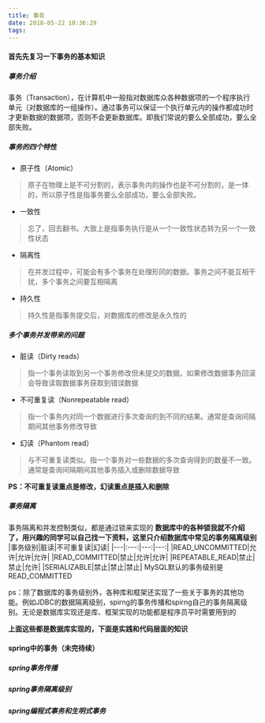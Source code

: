```yaml
---
title: 事务
date: 2018-05-22 10:36:29
tags:
---
```

#### 首先先复习一下事务的基本知识
##### 事务介绍
事务（Transaction），在计算机中一般指对数据库众各种数据项的一个程序执行单元（对数据库的一组操作）。通过事务可以保证一个执行单元内的操作都成功时才更新数据的数据项，否则不会更新数据库。即我们常说的要么全部成功，要么全部失败。  

##### 事务的四个特性
* 原子性（Atomic）
>原子在物理上是不可分割的，表示事务内的操作也是不可分割的，是一体的，所以原子性是指事务要么全部成功，要么全部失败。
* 一致性
> 忘了，回去翻书。大致上是指事务执行是从一个一致性状态转为另一个一致性状态
* 隔离性
> 在并发过程中，可能会有多个事务在处理形同的数据。事务之间不能互相干扰，多个事务之间要互相隔离
* 持久性
> 持久性是指事务提交后，对数据库的修改是永久性的  

##### 多个事务并发带来的问题
* 脏读（Dirty reads）
> 指一个事务读取到另一个事务修改但未提交的数据。如果修改数据事务回滚会导致读取数据事务获取到错误数据
* 不可重复读（Nonrepeatable read）
> 指一个事务内对同一个数据进行多次查询的到不同的结果。通常是查询间隔期间其他事务修改导致
* 幻读（Phantom read）
> 与不可重复读类似。指一个事务对一些数据的多次查询得到的数量不一致。通常是查询间隔期间其他事务插入或删除数据导致   

**PS：不可重复读重点是修改，幻读重点是插入和删除**

##### 事务隔离
事务隔离和并发控制类似，都是通过锁来实现的
**数据库中的各种锁我就不介绍了，用兴趣的同学可以自己找一下资料，这里只介绍数据库中常见的事务隔离级别**
|事务级别|脏读|不可重复读|幻读|
|---|:---:|---:|---:|
|READ_UNCOMMITTED|允许|允许|允许|
|READ_COMMITTED|禁止|允许|允许|
|REPEATABLE_READ|禁止|禁止|允许|
|SERIALIZABLE|禁止|禁止|禁止|
MySQL默认的事务级别是READ_COMMITTED  

ps：除了数据库的事务级别外，各种库和框架还实现了一些关于事务的其他功能。例如JDBC的数据隔离级别，spirng的事务传播和spirng自己的事务隔离级别。无论是数据库实现还是库、框架实现的功能都是程序员平时需要用到的  

**上面这些都是数据库实现的，下面是实践和代码层面的知识**

#### spring中的事务（未完待续）
##### spring事务传播
##### spring事务隔离级别
##### spring编程式事务和生明式事务
##### 

